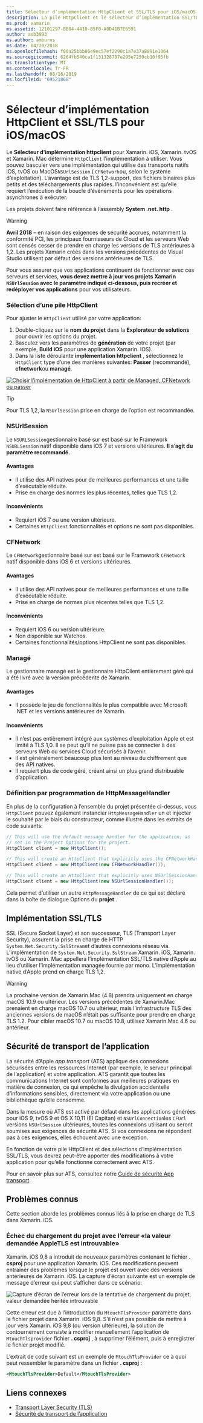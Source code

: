 ```yaml
---
title: Sélecteur d’implémentation HttpClient et SSL/TLS pour iOS/macOS
description: La pile HttpClient et le sélecteur d’implémentation SSL/TLS déterminent l’implémentation HttpClient et SSL/TLS qui sera utilisée par votre application Xamarin iOS, tvOS ou macOS.
ms.prod: xamarin
ms.assetid: 12101297-BB04-4410-85F0-A0D41B7E6591
author: asb3993
ms.author: amburns
ms.date: 04/20/2018
ms.openlocfilehash: f00a25bbb86e9ec57ef2290c1a7e37a8891e1064
ms.sourcegitcommit: 6264fb540ca1f131328707e295e7259cb10f95fb
ms.translationtype: MT
ms.contentlocale: fr-FR
ms.lasthandoff: 08/16/2019
ms.locfileid: "69521868"
---
```

# <a name="httpclient-and-ssltls-implementation-selector-for-iosmacos"></a>Sélecteur d’implémentation HttpClient et SSL/TLS pour iOS/macOS

Le **Sélecteur d’implémentation httpclient** pour Xamarin. iOS, Xamarin. tvOS et Xamarin. Mac détermine `HttpClient` l’implémentation à utiliser. Vous pouvez basculer vers une implémentation qui utilise des transports natifs iOS, tvOS ou MacOS`NSUrlSession` ( `CFNetwork`ou, selon le système d’exploitation). L’avantage est de TLS 1,2-support, des fichiers binaires plus petits et des téléchargements plus rapides. l’inconvénient est qu’elle requiert l’exécution de la boucle d’événements pour les opérations asynchrones à exécuter.

Les projets doivent faire référence à l’assembly **System .net. http** .

> [!WARNING]
> **Avril 2018** – en raison des exigences de sécurité accrues, notamment la conformité PCI, les principaux fournisseurs de Cloud et les serveurs Web sont censés cesser de prendre en charge les versions de TLS antérieures à 1,2. Les projets Xamarin créés dans les versions précédentes de Visual Studio utilisent par défaut des versions antérieures de TLS.
>
> Pour vous assurer que vos applications continuent de fonctionner avec ces serveurs et services, **vous devez mettre à jour vos projets Xamarin `NSUrlSession` avec le paramètre indiqué ci-dessous, puis recréer et redéployer vos applications** pour vos utilisateurs.

### <a name="selecting-an-httpclient-stack"></a>Sélection d’une pile HttpClient

Pour ajuster le `HttpClient` utilisé par votre application:

1. Double-cliquez sur le **nom du projet** dans la **Explorateur de solutions** pour ouvrir les options du projet.
2. Basculez vers les paramètres de **génération** de votre projet (par exemple, **Build iOS** pour une application Xamarin. IOS).
3. Dans la liste déroulante **implémentation httpclient** , sélectionnez le `HttpClient` type d’une des manières suivantes: **Passer** (recommandé), **cfnetwork**ou **managé**.

[![Choisir l’implémentation de HttpClient à partir de Managed, CFNetwork ou passer](http-stack-images/http-xs-sml.png)](http-stack-images/http-xs.png#lightbox)

> [!TIP]
> Pour TLS 1,2, la `NSUrlSession` prise en charge de l’option est recommandée.

### <a name="nsurlsession"></a>NSUrlSession

Le `NSURLSession`gestionnaire basé sur est basé sur le Framework `NSURLSession` natif disponible dans iOS 7 et versions ultérieures. 
**Il s’agit du paramètre recommandé.**

#### <a name="pros"></a>Avantages

- Il utilise des API natives pour de meilleures performances et une taille d’exécutable réduite.
- Prise en charge des normes les plus récentes, telles que TLS 1,2.

#### <a name="cons"></a>Inconvénients

- Requiert iOS 7 ou une version ultérieure.
- Certaines `HttpClient` fonctionnalités et options ne sont pas disponibles.

### <a name="cfnetwork"></a>CFNetwork

Le `CFNetwork`gestionnaire basé sur est basé sur le Framework `CFNetwork` natif disponible dans iOS 6 et versions ultérieures.

#### <a name="pros"></a>Avantages

- Il utilise des API natives pour de meilleures performances et une taille d’exécutable réduite.
- Prise en charge de normes plus récentes telles que TLS 1,2.

#### <a name="cons"></a>Inconvénients

- Requiert iOS 6 ou version ultérieure.
- Non disponible sur Watchos.
- Certaines fonctionnalités/options HttpClient ne sont pas disponibles.

### <a name="managed"></a>Managé

Le gestionnaire managé est le gestionnaire HttpClient entièrement géré qui a été livré avec la version précédente de Xamarin.

#### <a name="pros"></a>Avantages

- Il possède le jeu de fonctionnalités le plus compatible avec Microsoft .NET et les versions antérieures de Xamarin.

#### <a name="cons"></a>Inconvénients

- Il n’est pas entièrement intégré aux systèmes d’exploitation Apple et est limité à TLS 1,0. Il se peut qu’il ne puisse pas se connecter à des serveurs Web ou services Cloud sécurisés à l’avenir.
- Il est généralement beaucoup plus lent au niveau du chiffrement que des API natives.
- Il requiert plus de code géré, créant ainsi un plus grand distribuable d’application.

### <a name="programmatically-setting-the-httpmessagehandler"></a>Définition par programmation de HttpMessageHandler

En plus de la configuration à l’ensemble du projet présentée ci-dessus, vous `HttpClient` pouvez également instancier `HttpMessageHandler` un et injecter le souhaité par le biais du constructeur, comme illustré dans les extraits de code suivants:

```csharp
// This will use the default message handler for the application; as
// set in the Project Options for the project.
HttpClient client = new HttpClient();

// This will create an HttpClient that explicitly uses the CFNetworkHandler
HttpClient client = new HttpClient(new CFNetworkHandler());

// This will create an HttpClient that explicitly uses NSUrlSessionHandler
HttpClient client = new HttpClient(new NSUrlSessionHandler());
```

Cela permet d’utiliser un autre `HttpMessageHandler` de ce qui est déclaré dans la boîte de dialogue Options du **projet** .

## <a name="ssltls-implementation"></a>Implémentation SSL/TLS

SSL (Secure Socket Layer) et son successeur, TLS (Transport Layer Security), assurent la prise en charge de HTTP `System.Net.Security.SslStream`et d’autres connexions réseau via. L’implémentation de `System.Net.Security.SslStream` Xamarin. iOS, Xamarin. tvOS ou Xamarin. Mac appellera l’implémentation SSL/TLS native d’Apple au lieu d’utiliser l’implémentation managée fournie par mono. L’implémentation native d’Apple prend en charge TLS 1,2.

> [!WARNING]
> La prochaine version de Xamarin.Mac (4.8) prendra uniquement en charge macOS 10.9 ou ultérieur.
> Les versions précédentes de Xamarin.Mac prenaient en charge macOS 10.7 ou ultérieur, mais l’infrastructure TLS des anciennes versions de macOS n’était pas suffisante pour prendre en charge TLS 1.2. Pour cibler macOS 10.7 ou macOS 10.8, utilisez Xamarin.Mac 4.6 ou antérieur.

## <a name="app-transport-security"></a>Sécurité de transport de l’application

La sécurité d’Apple _app transport_ (ATS) applique des connexions sécurisées entre les ressources Internet (par exemple, le serveur principal de l’application) et votre application. ATS garantit que toutes les communications Internet sont conformes aux meilleures pratiques en matière de connexion, ce qui empêche la divulgation accidentelle d’informations sensibles, directement via votre application ou une bibliothèque qu’elle consomme.

Dans la mesure où ATS est activé par défaut dans les applications générées pour iOS 9, tvOS 9 et OS X 10,11 (El Capitan) et `NSUrlConnection`les `CFUrl` versions `NSUrlSession` ultérieures, toutes les connexions utilisant ou seront soumises aux exigences de sécurité ATS. Si vos connexions ne répondent pas à ces exigences, elles échouent avec une exception.

En fonction de votre pile HttpClient et des sélections d’implémentation SSL/TLS, vous devrez peut-être apporter des modifications à votre application pour qu’elle fonctionne correctement avec ATS.

Pour en savoir plus sur ATS, consultez notre [Guide de sécurité App transport](~/ios/app-fundamentals/ats.md).

## <a name="known-issues"></a>Problèmes connus

Cette section aborde les problèmes connus liés à la prise en charge de TLS dans Xamarin. iOS.

### <a name="project-failed-to-load-with-error-requested-value-appletls-wasnt-found"></a>Échec du chargement du projet avec l’erreur «la valeur demandée AppleTLS est introuvable»

Xamarin. iOS 9,8 a introduit de nouveaux paramètres contenant le fichier **. csproj** pour une application Xamarin. iOS. Ces modifications peuvent entraîner des problèmes lorsque le projet est ouvert avec des versions antérieures de Xamarin. iOS. La capture d’écran suivante est un exemple de message d’erreur qui peut s’afficher dans ce scénario:

![Capture d’écran de l’erreur lors de la tentative de chargement du projet, valeur demandée héritée introuvable](http-stack-images/tlserror-xs.png)

Cette erreur est due à l’introduction du `MtouchTlsProvider` paramètre dans le fichier projet dans Xamarin. iOS 9,8. S’il n’est pas possible de mettre à jour vers Xamarin. iOS 9,8 (ou version ultérieure), la solution de contournement consiste à modifier manuellement l’application de `MtouchTlsprovider` fichier **. csproj** , à supprimer l’élément, puis à enregistrer le fichier projet modifié.

L’extrait de code suivant est un exemple de `MtouchTlsProvider` ce à quoi peut ressembler le paramètre dans un fichier **. csproj** :

```xml
<MtouchTlsProvider>Default</MtouchTlsProvider>
```

## <a name="related-links"></a>Liens connexes

- [Transport Layer Security (TLS)](~/cross-platform/app-fundamentals/transport-layer-security.md)
- [Sécurité de transport de l’application](~/ios/app-fundamentals/ats.md)
